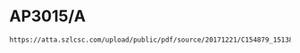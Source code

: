 #  AP3015/A

~~~
https://atta.szlcsc.com/upload/public/pdf/source/20171221/C154879_15138395519621195899.pdf
~~~

